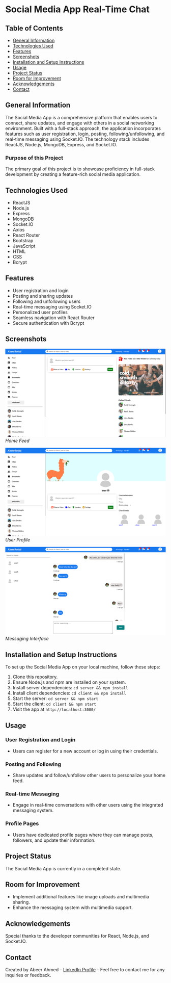 # Social Media App Real-Time Chat

## Table of Contents
- [General Information](#general-information)
- [Technologies Used](#technologies-used)
- [Features](#features)
- [Screenshots](#screenshots)
- [Installation and Setup Instructions](#installation-and-setup-instructions)
- [Usage](#usage)
- [Project Status](#project-status)
- [Room for Improvement](#room-for-improvement)
- [Acknowledgements](#acknowledgements)
- [Contact](#contact)

## General Information
The Social Media App is a comprehensive platform that enables users to connect, share updates, and engage with others in a social networking environment. Built with a full-stack approach, the application incorporates features such as user registration, login, posting, following/unfollowing, and real-time messaging using Socket.IO. The technology stack includes ReactJS, Node.js, MongoDB, Express, and Socket.IO.

### Purpose of this Project
The primary goal of this project is to showcase proficiency in full-stack development by creating a feature-rich social media application.

## Technologies Used
- ReactJS
- Node.js
- Express
- MongoDB
- Socket.IO
- Axios
- React Router
- Bootstrap
- JavaScript
- HTML
- CSS
- Bcrypt

## Features
- User registration and login
- Posting and sharing updates
- Following and unfollowing users
- Real-time messaging using Socket.IO
- Personalized user profiles
- Seamless navigation with React Router
- Secure authentication with Bcrypt

## Screenshots
![Home Feed](homefeed.png)
*Home Feed*

![User Profile](userprofile.png)
*User Profile*

![Messaging Interface](messaging.png)
*Messaging Interface*

## Installation and Setup Instructions
To set up the Social Media App on your local machine, follow these steps:

1. Clone this repository.
2. Ensure Node.js and npm are installed on your system.
3. Install server dependencies: `cd server && npm install`
4. Install client dependencies: `cd client && npm install`
5. Start the server: `cd server && npm start`
6. Start the client: `cd client && npm start`
7. Visit the app at `http://localhost:3000/`

## Usage
### User Registration and Login
- Users can register for a new account or log in using their credentials.

### Posting and Following
- Share updates and follow/unfollow other users to personalize your home feed.

### Real-time Messaging
- Engage in real-time conversations with other users using the integrated messaging system.

### Profile Pages
- Users have dedicated profile pages where they can manage posts, followers, and update their information.

## Project Status
The Social Media App is currently in a completed state.

## Room for Improvement
- Implement additional features like image uploads and multimedia sharing.
- Enhance the messaging system with multimedia support.

## Acknowledgements
Special thanks to the developer communities for React, Node.js, and Socket.IO.

## Contact
Created by Abeer Ahmed - [LinkedIn Profile](https://www.linkedin.com/in/abeerwebdev/) - Feel free to contact me for any inquiries or feedback.
